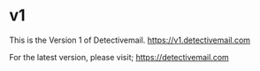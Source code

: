# v1

This is the Version 1 of Detectivemail.
https://v1.detectivemail.com

For the latest version, please visit; https://detectivemail.com